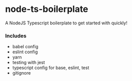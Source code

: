 # node-ts-boilerplate

A NodeJS Typescript boilerplate to get started with quickly!

### Includes

- babel config
- eslint config
- yarn
- testing with jest
- typescript config for base, eslint, test
- gitignore
